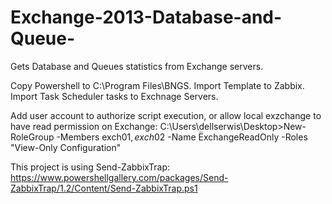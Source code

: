 # Exchange-2013-Database-and-Queue-

Gets Database and Queues statistics from Exchange servers.

Copy Powershell to C:\Program Files\BNGS.
Import Template to Zabbix.
Import Task Scheduler tasks to Exchnage Servers.

Add user account to authorize script execution, or allow local exzchange to have read permission on Exchange:
  C:\Users\dellserwis\Desktop>New-RoleGroup -Members exch01$,exch02$ -Name ËxchangeReadOnly -Roles "View-Only Configuration"
  
  
This project is using Send-ZabbixTrap:
https://www.powershellgallery.com/packages/Send-ZabbixTrap/1.2/Content/Send-ZabbixTrap.ps1
